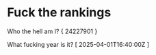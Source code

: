 # Fuck the rankings

Who the hell am I?
{ 24227901 }

What fucking year is it?
[ 2025-04-01T16:40:00Z ]
